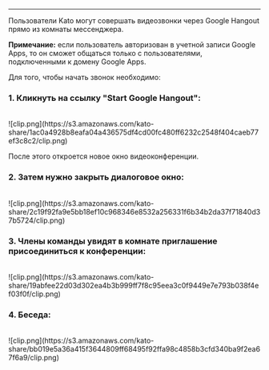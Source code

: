 ***

Пользователи Kato могут совершать видеозвонки через Google Hangout прямо из комнаты мессенджера.

**Примечание:** если пользователь авторизован в учетной записи Google Apps, то он сможет общаться только с пользователями, подключенными к домену Google Apps.

Для того, чтобы начать звонок необходимо:

### 1. Кликнуть на ссылку "Start Google Hangout":
<br />
![clip.png](https://s3.amazonaws.com/kato-share/1ac0a4928b8eafa04a436575df4cd00fc480ff6232c2548f404caeb77ef3c8c2/clip.png)

После этого откроется новое окно видеоконференции.

### 2. Затем нужно закрыть диалоговое окно:
<br />
![clip.png](https://s3.amazonaws.com/kato-share/2c19f92fa9e5bb18ef10c968346e8532a256331f6b34b2da37f71840d37b5724/clip.png)

### 3. Члены команды увидят в комнате приглашение присоединиться к конференции:
<br />
![clip.png](https://s3.amazonaws.com/kato-share/19abfee22d03d302ea4b3b999ff7f8c95eea3c0f9449e7e793b038f4ef03f0f/clip.png)

### 4. Беседа:
<br />
![clip.png](https://s3.amazonaws.com/kato-share/bb019e5a36a415f3644809ff68495f92ffa98c4858b3cfd340ba9f2ea67f6a9/clip.png)
